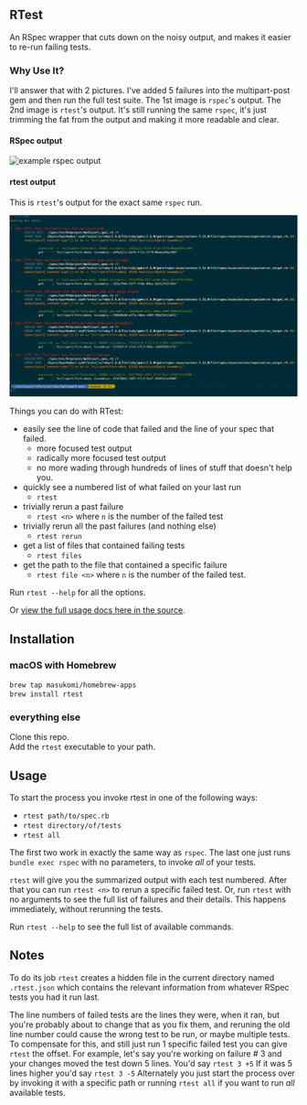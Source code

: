 ## RTest 

An RSpec wrapper that cuts down on the noisy output,
and makes it easier to re-run failing tests.

### Why Use It? 
I'll answer that with 2 pictures. I've added 5 failures into the multipart-post gem and then run the full test suite. The 1st image is `rspec`'s output. The 2nd image is `rtest`'s output. It's still running the same `rspec`, it's just trimming the fat from the output and making it more readable and clear. 

#### RSpec output
![example rspec output](https://github.com/masukomi/rtest/blob/example_images/docs/images/example_rspec_output.png?raw=true)  

#### rtest output
This is `rtest`'s output for the exact same `rspec` run.

![example rtest output](https://github.com/masukomi/rtest/blob/example_images/docs/images/example_rtest_output.png?raw=true)



Things you can do with RTest:

* easily see the line of code that failed and the line of your spec that failed.
  - more focused test output
  - radically more focused test output
  - no more wading through hundreds of lines of stuff that doesn't
    help you.
* quickly see a numbered list of what failed on your last run
  - `rtest`
* trivially rerun a past failure
  - `rtest <n>` where `n` is the number of the failed test
* trivially rerun all the past failures (and nothing else)
  - `rtest rerun`
* get a list of files that contained failing tests
  - `rtest files`
* get the path to the file that contained a specific failure
  - `rtest file <n>` where `n` is the number of the failed test.

Run `rtest --help` for all the options.

Or [view the full usage docs here in the source](https://github.com/masukomi/rtest/blob/main/rtest#L32).
 
## Installation 

### macOS with Homebrew

```
brew tap masukomi/homebrew-apps
brew install rtest
```

### everything else
Clone this repo.  
Add the `rtest` executable to your path.


## Usage

To start the process you invoke rtest in one of the following ways:

* `rtest path/to/spec.rb` 
* `rtest directory/of/tests` 
* `rtest all`

The first two work in exactly the same way as `rspec`. The last one just runs `bundle exec rspec` with no parameters, to invoke _all_ of your tests.

`rtest` will give you the summarized output with each test numbered. After that you can run `rtest <n>` to rerun a specific failed test. Or, run `rtest` with no arguments to see the full list of failures and their details. This happens immediately, without rerunning the tests. 

Run `rtest --help` to see the full list of available commands.

## Notes
To do its job `rtest` creates a hidden file in the current directory named `.rtest.json` which contains the relevant information from whatever RSpec tests you had it run last. 

The line numbers of failed tests are the lines they were, when it ran, but you're probably about to change that as you fix them, and reruning the old line number could cause the wrong test to be run, or maybe multiple tests. To compensate for this, and still just run 1 specific failed test you can give `rtest` the offset. For example, let's say you're working on failure # 3 and your changes moved the test down 5 lines. You'd say `rtest 3 +5` If it was 5 lines higher you'd say `rtest 3 -5` Alternately you just start the process over by invoking it with a specific path or running `rtest all` if you want to run _all_ available tests.


